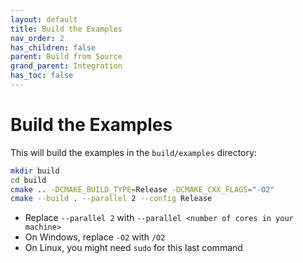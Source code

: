 ```yaml
---
layout: default
title: Build the Examples
nav_order: 2
has_children: false
parent: Build from Source
grand_parent: Integration
has_toc: false
---
```

# Build the Examples

This will build the examples in the `build/examples` directory:

```bash
mkdir build
cd build
cmake .. -DCMAKE_BUILD_TYPE=Release -DCMAKE_CXX_FLAGS="-O2"
cmake --build . --parallel 2 --config Release
```

* Replace `--parallel 2` with `--parallel <number of cores in your machine>`
* On Windows, replace `-O2` with `/O2` 
* On Linux, you might need `sudo` for this last command




<!-- Generated with mdsplit: https://github.com/alandefreitas/mdsplit -->
